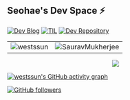 <span> <h2>Seohae's Dev Space ⚡</h2>
<a  href="https://devfunny.tistory.com/"><img alt=" Dev Blog" src="https://img.shields.io/badge/Dev Blog-7289DA?style=for-the-badge&logo=Dev Blog&logoColor=white"></a>
<a  href="https://github.com/westssun/TIL"><img alt=" TIL" src="https://img.shields.io/badge/TIL-2CA5E0?style=for-the-badge&logo=TIL&logoColor=white"></a>
<a  href="https://github.com/westssun?tab=repositories" target="_blank"><img alt="Dev Repository" src="https://img.shields.io/badge/Dev Repository%20-%230077B5.svg?&style=for-the-badge&logo=Dev Repository&logoColor=white" /></a></span>
   
 </div>
   
   
<table>
  <tr>
   
<td><img src="https://github-readme-stats.vercel.app/api?username=westssun&include_all_commits=true&count_private=true&show_icons=true&line_height=20&title_color=7A7ADB&icon_color=2234AE&text_color=D3D3D3&bg_color=0,000000,130F40" alt="westssun" />
    <td><img align="center" src="https://github-readme-streak-stats.herokuapp.com/?user=westssun&theme=dark" alt="SauravMukherjee" /></td>
  </tr>
</table>

<div align="center">
<p><img src="https://github-profile-trophy.vercel.app/?username=westssun&column=4&margin-w=5&margin-h=5&theme=darkhub"></p>
  </div>

 [![westssun's GitHub activity graph](https://activity-graph.herokuapp.com/graph?username=westssun&theme=xcode)](https://git.io/westssun)
   
   

[![GitHub followers](https://img.shields.io/github/followers/westssun.svg?style=social&label=Follow)](https://github.com/westssun?tab=followers)

